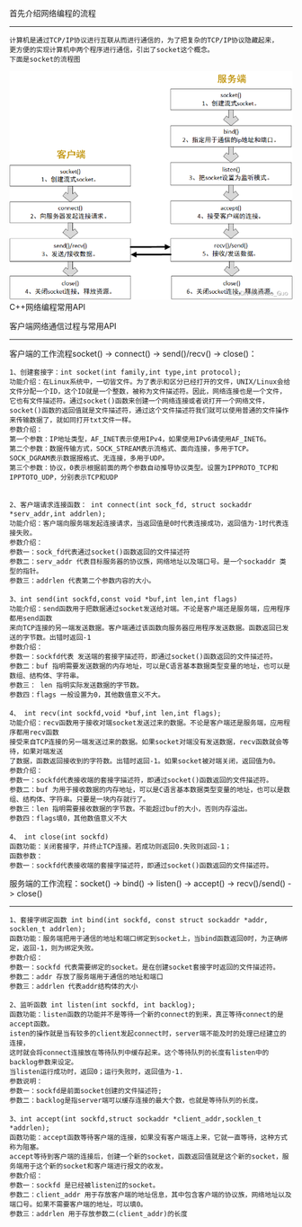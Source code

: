 首先介绍网络编程的流程
____
    计算机是通过TCP/IP协议进行互联从而进行通信的，为了把复杂的TCP/IP协议隐藏起来，
    更方便的实现计算机中两个程序进行通信，引出了socket这个概念。
    下面是socket的流程图
![](1.png)
    C++网络编程常用API

客户端网络通信过程与常用API
________
客户端的工作流程socket() -> connect() -> send()/recv() -> close()：

    1、创建套接字：int socket(int family,int type,int protocol);
    功能介绍：在Linux系统中，一切皆文件。为了表示和区分已经打开的文件，UNIX/Linux会给
    文件分配一个ID，这个ID就是一个整数，被称为文件描述符。因此，网络连接也是一个文件，
    它也有文件描述符。通过socket()函数来创建一个网络连接或者说打开一个网络文件，
    socket()函数的返回值就是文件描述符，通过这个文件描述符我们就可以使用普通的文件操作
    来传输数据了，就如同打开txt文件一样。
    参数介绍：
    第一个参数：IP地址类型，AF_INET表示使用IPv4，如果使用IPv6请使用AF_INET6。
    第二个参数：数据传输方式，SOCK_STREAM表示流格式、面向连接，多用于TCP。SOCK_DGRAM表示数据报格式、无连接，多用于UDP。
    第三个参数：协议，0表示根据前面的两个参数自动推导协议类型。设置为IPPROTO_TCP和IPPTOTO_UDP，分别表示TCP和UDP


    2、客户端请求连接函数： int connect(int sock_fd, struct sockaddr *serv_addr,int addrlen);
    功能介绍：客户端向服务端发起连接请求，当返回值是0时代表连接成功，返回值为-1时代表连接失败。
    参数介绍：
    参数一：sock_fd代表通过socket()函数返回的文件描述符
    参数二：serv_addr 代表目标服务器的协议族，网络地址以及端口号。是一个sockaddr 类型的指针。
    参数三：addrlen 代表第二个参数内容的大小。

    3、int send(int sockfd,const void *buf,int len,int flags)
    功能介绍：send函数用于把数据通过socket发送给对端。不论是客户端还是服务端，应用程序都用send函数
    来向TCP连接的另一端发送数据。客户端通过该函数向服务器应用程序发送数据。函数返回已发送的字节数。出错时返回-1
    参数介绍：
    参数一：sockfd代表 发送端的套接字描述符，即通过socket()函数返回的文件描述符。
    参数二：buf 指明需要发送数据的内存地址，可以是C语言基本数据类型变量的地址，也可以是数组、结构体、字符串。
    参数三： len 指明实际发送数据的字节数。
    参数四：flags 一般设置为0，其他数值意义不大。

    4、 int recv(int sockfd,void *buf,int len,int flags);
    功能介绍：recv函数用于接收对端socket发送过来的数据。不论是客户端还是服务端，应用程序都用recv函数
    接受来自TCP连接的另一端发送过来的数据。如果socket对端没有发送数据，recv函数就会等待，如果对端发送
    了数据，函数返回接收到的字符数。出错时返回-1。如果socket被对端关闭，返回值为0。
    参数介绍：
    参数一：sockfd代表接收端的套接字描述符，即通过socket()函数返回的文件描述符。
    参数二：buf 为用于接收数据的内存地址，可以是C语言基本数据类型变量的地址，也可以是数组、结构体、字符串。只要是一块内存就行了。
    参数三：len 指明需要接收数据的字节数。不能超过buf的大小，否则内存溢出。
    参数四：flags填0，其他数值意义不大

    4、 int close(int sockfd)
    函数功能：关闭套接字，并终止TCP连接。若成功则返回0.失败则返回-1；
    函数参数：
    参数一：sockfd代表接收端的套接字描述符，即通过socket()函数返回的文件描述符。

服务端的工作流程：socket() -> bind() -> listen() -> accept() -> recv()/send() -> close()
___________

    1、套接字绑定函数 int bind(int sockfd, const struct sockaddr *addr, socklen_t addrlen);
    函数功能：服务端把用于通信的地址和端口绑定到socket上，当bind函数返回0时，为正确绑定，返回-1，则为绑定失败。
    参数介绍：
    参数一：sockfd 代表需要绑定的socket。是在创建socket套接字时返回的文件描述符。
    参数二：addr 存放了服务端用于通信的地址和端口
    参数三：addrlen 代表addr结构体的大小

    2、监听函数 int listen(int sockfd, int backlog);
    函数功能：listen函数的功能并不是等待一个新的connect的到来，真正等待connect的是accept函数。
    isten的操作就是当有较多的client发起connect时，server端不能及时的处理已经建立的连接，
    这时就会将connect连接放在等待队列中缓存起来。这个等待队列的长度有listen中的backlog参数来设定。
    当listen运行成功时，返回0；运行失败时，返回值为-1.
    参数说明：
    参数一：sockfd是前面socket创建的文件描述符;
    参数二：backlog是指server端可以缓存连接的最大个数，也就是等待队列的长度。

    3、int accept(int sockfd,struct sockaddr *client_addr,socklen_t *addrlen);
    函数功能：accept函数等待客户端的连接，如果没有客户端连上来，它就一直等待，这种方式称为阻塞。
    accept等待到客户端的连接后，创建一个新的socket，函数返回值就是这个新的socket，服务端用于这个新的socket和客户端进行报文的收发。
    参数介绍：
    参数一：sockfd 是已经被listen过的socket。
    参数二：client_addr 用于存放客户端的地址信息，其中包含客户端的协议族，网络地址以及端口号。如果不需要客户端的地址，可以填0。
    参数三：addrlen 用于存放参数二(client_addr)的长度

